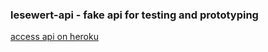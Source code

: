 ### lesewert-api - fake api for testing and prototyping
[access api on heroku](https://lesewert.herokuapp.com/)

